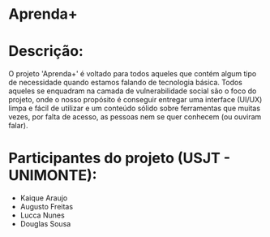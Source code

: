 # Aprenda+

# Descrição:
O projeto 'Aprenda+' é voltado para todos aqueles que contém algum tipo de necessidade quando estamos falando de tecnologia básica. Todos aqueles se enquadram na camada de vulnerabilidade social são o foco do projeto, onde o nosso propósito é conseguir entregar uma interface (UI/UX) limpa e fácil de utilizar e um conteúdo sólido sobre ferramentas que muitas vezes, por falta de acesso, as pessoas nem se quer conhecem (ou ouviram falar).
 
# Participantes do projeto (USJT - UNIMONTE):
- Kaique Araujo
- Augusto Freitas
- Lucca Nunes
- Douglas Sousa
